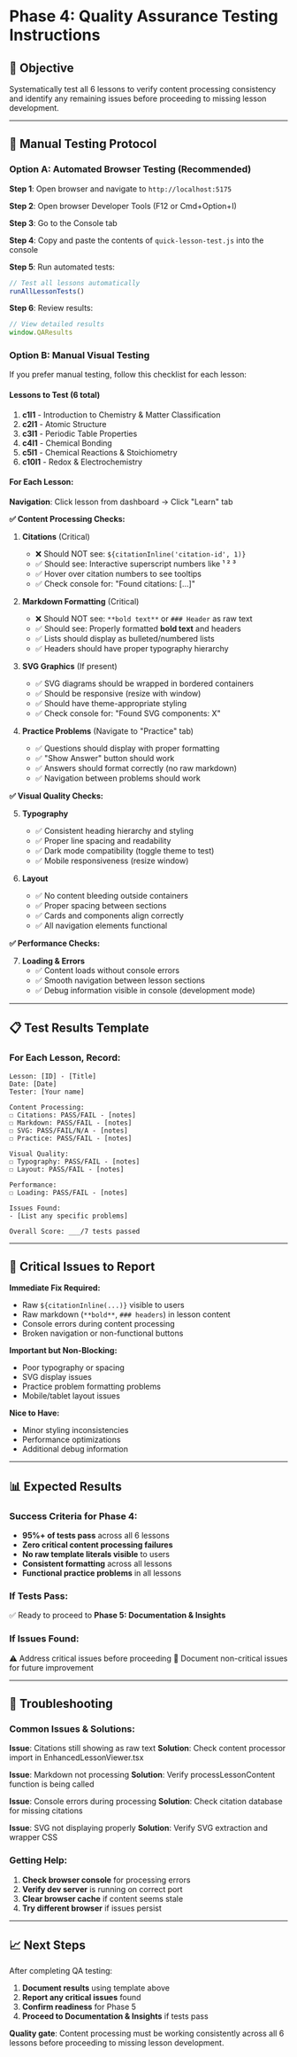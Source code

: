# Phase 4: Quality Assurance Testing Instructions

## 🎯 **Objective**
Systematically test all 6 lessons to verify content processing consistency and identify any remaining issues before proceeding to missing lesson development.

---

## 🧪 **Manual Testing Protocol**

### **Option A: Automated Browser Testing (Recommended)**

**Step 1**: Open browser and navigate to `http://localhost:5175`

**Step 2**: Open browser Developer Tools (F12 or Cmd+Option+I)

**Step 3**: Go to the Console tab

**Step 4**: Copy and paste the contents of `quick-lesson-test.js` into the console

**Step 5**: Run automated tests:
```javascript
// Test all lessons automatically
runAllLessonTests()
```

**Step 6**: Review results:
```javascript
// View detailed results
window.QAResults
```

### **Option B: Manual Visual Testing**

If you prefer manual testing, follow this checklist for each lesson:

#### **Lessons to Test** (6 total)
1. **c1l1** - Introduction to Chemistry & Matter Classification
2. **c2l1** - Atomic Structure  
3. **c3l1** - Periodic Table Properties
4. **c4l1** - Chemical Bonding
5. **c5l1** - Chemical Reactions & Stoichiometry
6. **c10l1** - Redox & Electrochemistry

#### **For Each Lesson:**

**Navigation**: Click lesson from dashboard → Click "Learn" tab

**✅ Content Processing Checks:**

1. **Citations** (Critical)
   - ❌ Should NOT see: `${citationInline('citation-id', 1)}`
   - ✅ Should see: Interactive superscript numbers like ¹ ² ³
   - ✅ Hover over citation numbers to see tooltips
   - ✅ Check console for: "Found citations: [...]"

2. **Markdown Formatting** (Critical)
   - ❌ Should NOT see: `**bold text**` or `### Header` as raw text
   - ✅ Should see: Properly formatted **bold text** and headers
   - ✅ Lists should display as bulleted/numbered lists
   - ✅ Headers should have proper typography hierarchy

3. **SVG Graphics** (If present)
   - ✅ SVG diagrams should be wrapped in bordered containers
   - ✅ Should be responsive (resize with window)
   - ✅ Should have theme-appropriate styling
   - ✅ Check console for: "Found SVG components: X"

4. **Practice Problems** (Navigate to "Practice" tab)
   - ✅ Questions should display with proper formatting
   - ✅ "Show Answer" button should work
   - ✅ Answers should format correctly (no raw markdown)
   - ✅ Navigation between problems should work

**✅ Visual Quality Checks:**

5. **Typography**
   - ✅ Consistent heading hierarchy and styling
   - ✅ Proper line spacing and readability
   - ✅ Dark mode compatibility (toggle theme to test)
   - ✅ Mobile responsiveness (resize window)

6. **Layout**
   - ✅ No content bleeding outside containers
   - ✅ Proper spacing between sections
   - ✅ Cards and components align correctly
   - ✅ All navigation elements functional

**✅ Performance Checks:**

7. **Loading & Errors**
   - ✅ Content loads without console errors
   - ✅ Smooth navigation between lesson sections
   - ✅ Debug information visible in console (development mode)

---

## 📋 **Test Results Template**

### **For Each Lesson, Record:**

```
Lesson: [ID] - [Title]
Date: [Date]
Tester: [Your name]

Content Processing:
☐ Citations: PASS/FAIL - [notes]
☐ Markdown: PASS/FAIL - [notes]  
☐ SVG: PASS/FAIL/N/A - [notes]
☐ Practice: PASS/FAIL - [notes]

Visual Quality:
☐ Typography: PASS/FAIL - [notes]
☐ Layout: PASS/FAIL - [notes]

Performance:
☐ Loading: PASS/FAIL - [notes]

Issues Found:
- [List any specific problems]

Overall Score: ___/7 tests passed
```

---

## 🚨 **Critical Issues to Report**

**Immediate Fix Required:**
- Raw `${citationInline(...)}` visible to users
- Raw markdown (`**bold**`, `### headers`) in lesson content
- Console errors during content processing
- Broken navigation or non-functional buttons

**Important but Non-Blocking:**
- Poor typography or spacing
- SVG display issues
- Practice problem formatting problems
- Mobile/tablet layout issues

**Nice to Have:**
- Minor styling inconsistencies
- Performance optimizations
- Additional debug information

---

## 📊 **Expected Results**

### **Success Criteria for Phase 4:**
- **95%+ of tests pass** across all 6 lessons
- **Zero critical content processing failures**
- **No raw template literals visible** to users
- **Consistent formatting** across all lessons
- **Functional practice problems** in all lessons

### **If Tests Pass:**
✅ Ready to proceed to **Phase 5: Documentation & Insights**

### **If Issues Found:**
⚠️ Address critical issues before proceeding
📝 Document non-critical issues for future improvement

---

## 🔧 **Troubleshooting**

### **Common Issues & Solutions:**

**Issue**: Citations still showing as raw text
**Solution**: Check content processor import in EnhancedLessonViewer.tsx

**Issue**: Markdown not processing
**Solution**: Verify processLessonContent function is being called

**Issue**: Console errors during processing
**Solution**: Check citation database for missing citations

**Issue**: SVG not displaying properly
**Solution**: Verify SVG extraction and wrapper CSS

### **Getting Help:**

1. **Check browser console** for processing errors
2. **Verify dev server** is running on correct port
3. **Clear browser cache** if content seems stale
4. **Try different browser** if issues persist

---

## 📈 **Next Steps**

After completing QA testing:

1. **Document results** using template above
2. **Report any critical issues** found
3. **Confirm readiness** for Phase 5
4. **Proceed to Documentation & Insights** if tests pass

**Quality gate**: Content processing must be working consistently across all 6 lessons before proceeding to missing lesson development. 